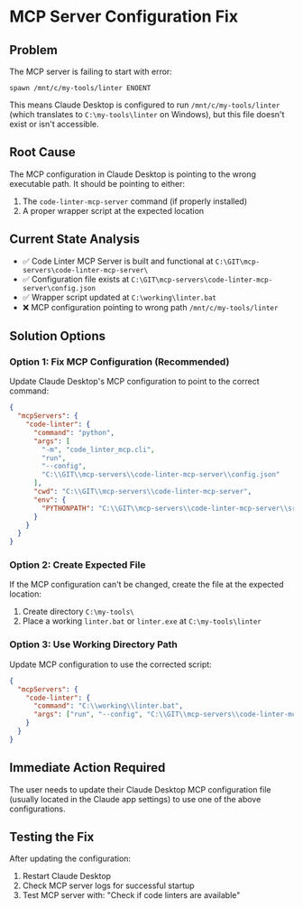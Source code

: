 # MCP Server Configuration Fix

## Problem
The MCP server is failing to start with error:
```
spawn /mnt/c/my-tools/linter ENOENT
```

This means Claude Desktop is configured to run `/mnt/c/my-tools/linter` (which translates to `C:\my-tools\linter` on Windows), but this file doesn't exist or isn't accessible.

## Root Cause
The MCP configuration in Claude Desktop is pointing to the wrong executable path. It should be pointing to either:
1. The `code-linter-mcp-server` command (if properly installed)
2. A proper wrapper script at the expected location

## Current State Analysis
- ✅ Code Linter MCP Server is built and functional at `C:\GIT\mcp-servers\code-linter-mcp-server\`
- ✅ Configuration file exists at `C:\GIT\mcp-servers\code-linter-mcp-server\config.json`
- ✅ Wrapper script updated at `C:\working\linter.bat`
- ❌ MCP configuration pointing to wrong path `/mnt/c/my-tools/linter`

## Solution Options

### Option 1: Fix MCP Configuration (Recommended)
Update Claude Desktop's MCP configuration to point to the correct command:

```json
{
  "mcpServers": {
    "code-linter": {
      "command": "python",
      "args": [
        "-m", "code_linter_mcp.cli", 
        "run", 
        "--config", 
        "C:\\GIT\\mcp-servers\\code-linter-mcp-server\\config.json"
      ],
      "cwd": "C:\\GIT\\mcp-servers\\code-linter-mcp-server",
      "env": {
        "PYTHONPATH": "C:\\GIT\\mcp-servers\\code-linter-mcp-server\\src"
      }
    }
  }
}
```

### Option 2: Create Expected File
If the MCP configuration can't be changed, create the file at the expected location:
1. Create directory `C:\my-tools\` 
2. Place a working `linter.bat` or `linter.exe` at `C:\my-tools\linter`

### Option 3: Use Working Directory Path
Update MCP configuration to use the corrected script:

```json
{
  "mcpServers": {
    "code-linter": {
      "command": "C:\\working\\linter.bat",
      "args": ["run", "--config", "C:\\GIT\\mcp-servers\\code-linter-mcp-server\\config.json"]
    }
  }
}
```

## Immediate Action Required
The user needs to update their Claude Desktop MCP configuration file (usually located in the Claude app settings) to use one of the above configurations.

## Testing the Fix
After updating the configuration:
1. Restart Claude Desktop
2. Check MCP server logs for successful startup
3. Test MCP server with: "Check if code linters are available"
